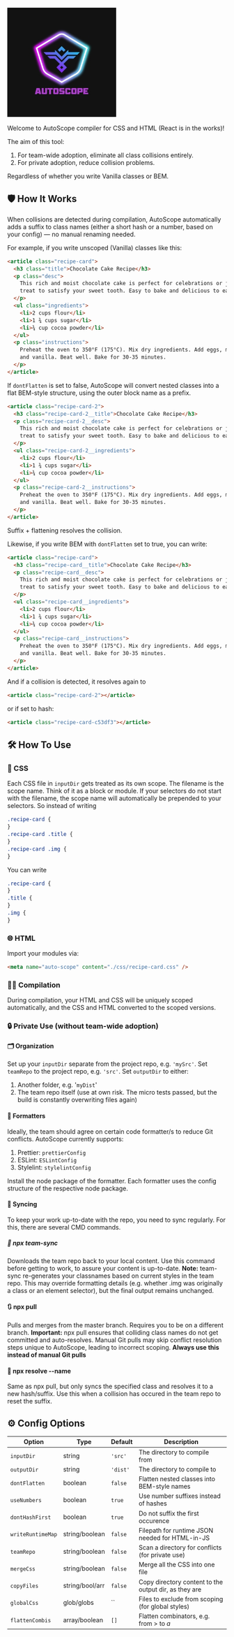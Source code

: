 ![Tool Logo](./assets/logo.jpg)

Welcome to AutoScope compiler for CSS and HTML (React is in the works)!

The aim of this tool:

1. For team-wide adoption, eliminate all class collisions entirely.
2. For private adoption, reduce collision problems.

Regardless of whether you write Vanilla classes or BEM.

## 🛡️ How It Works

When collisions are detected during compilation, AutoScope automatically adds a suffix to class names (either a short hash or a number, based on your config) — no manual renaming needed.

For example, if you write unscoped (Vanilla) classes like this:

```html
<article class="recipe-card">
  <h3 class="title">Chocolate Cake Recipe</h3>
  <p class="desc">
    This rich and moist chocolate cake is perfect for celebrations or just a
    treat to satisfy your sweet tooth. Easy to bake and delicious to eat!
  </p>
  <ul class="ingredients">
    <li>2 cups flour</li>
    <li>1 ¾ cups sugar</li>
    <li>¾ cup cocoa powder</li>
  </ul>
  <p class="instructions">
    Preheat the oven to 350°F (175°C). Mix dry ingredients. Add eggs, milk, oil,
    and vanilla. Beat well. Bake for 30-35 minutes.
  </p>
</article>
```

If `dontFlatten` is set to false, AutoScope will convert nested classes into a flat BEM-style structure, using the outer block name as a prefix.

```html
<article class="recipe-card-2">
  <h3 class="recipe-card-2__title">Chocolate Cake Recipe</h3>
  <p class="recipe-card-2__desc">
    This rich and moist chocolate cake is perfect for celebrations or just a
    treat to satisfy your sweet tooth. Easy to bake and delicious to eat!
  </p>
  <ul class="recipe-card-2__ingredients">
    <li>2 cups flour</li>
    <li>1 ¾ cups sugar</li>
    <li>¾ cup cocoa powder</li>
  </ul>
  <p class="recipe-card-2__instructions">
    Preheat the oven to 350°F (175°C). Mix dry ingredients. Add eggs, milk, oil,
    and vanilla. Beat well. Bake for 30-35 minutes.
  </p>
</article>
```

Suffix + flattening resolves the collision.

Likewise, if you write BEM with `dontFlatten` set to true, you can write:

```html
<article class="recipe-card">
  <h3 class="recipe-card__title">Chocolate Cake Recipe</h3>
  <p class="recipe-card__desc">
    This rich and moist chocolate cake is perfect for celebrations or just a
    treat to satisfy your sweet tooth. Easy to bake and delicious to eat!
  </p>
  <ul class="recipe-card__ingredients">
    <li>2 cups flour</li>
    <li>1 ¾ cups sugar</li>
    <li>¾ cup cocoa powder</li>
  </ul>
  <p class="recipe-card__instructions">
    Preheat the oven to 350°F (175°C). Mix dry ingredients. Add eggs, milk, oil,
    and vanilla. Beat well. Bake for 30-35 minutes.
  </p>
</article>
```

And if a collision is detected, it resolves again to

```html
<article class="recipe-card-2"></article>
```

or if set to hash:

```html
<article class="recipe-card-c53df3"></article>
```

## 🛠️ How To Use

### 💅 CSS

Each CSS file in `inputDir` gets treated as its own scope. The filename is the scope name. Think of it as a block or module.
If your selectors do not start with the filename, the scope name will automatically be prepended to your selectors.
So instead of writing

```css
.recipe-card {
}
.recipe-card .title {
}
.recipe-card .img {
}
```

You can write

```css
.recipe-card {
}
.title {
}
.img {
}
```

### 🌐 HTML

Import your modules via:

```html
<meta name="auto-scope" content="./css/recipe-card.css" />
```

### 🧱🎨 Compilation

During compilation, your HTML and CSS will be uniquely scoped automatically, and the CSS and HTML converted to the scoped versions.

### 🔒 Private Use (without team-wide adoption)

#### 🗂️ Organization

Set up your `inputDir` separate from the project repo, e.g. `'mySrc'`. Set `teamRepo` to the project repo, e.g. `'src'`.
Set `outputDir` to either:

1. Another folder, e.g. '`myDist`'
2. The team repo itself (use at own risk. The micro tests passed, but the build is constantly overwriting files again)

#### 🧹 Formatters

Ideally, the team should agree on certain code formatter/s to reduce Git conflicts.
AutoScope currently supports:

1. Prettier: `prettierConfig`
2. ESLint: `ESLintConfig`
3. Stylelint: `stylelintConfig`

Install the node package of the formatter.
Each formatter uses the config structure of the respective node package.

#### 🔄 Syncing

To keep your work up-to-date with the repo, you need to sync regularly.
For this, there are several CMD commands.

##### 🧬 npx team-sync

Downloads the team repo back to your local content. Use this command before getting to work, to assure your content is up-to-date.
**Note:** team-sync re-generates your classnames based on current styles in the team repo. This may override formatting details (e.g. whether .img was originally a class or an element selector), but the final output remains unchanged.

#### 🔃 npx pull

Pulls and merges from the master branch. Requires you to be on a different branch.
**Important:** npx pull ensures that colliding class names do not get committed and auto-resolves. Manual Git pulls may skip conflict resolution steps unique to AutoScope, leading to incorrect scoping.
**Always use this instead of manual Git pulls**

#### 🎯 npx resolve --name <class name>

Same as npx pull, but only syncs the specified class and resolves it to a new hash/suffix.
Use this when a collision has occured in the team repo to reset the suffix.

## ⚙️ Config Options

| Option            | Type            | Default  | Description                                           |
| ----------------- | --------------- | -------- | ----------------------------------------------------- |
| `inputDir`        | string          | `'src'`  | The directory to compile from                         |
| `outputDir`       | string          | `'dist'` | The directory to compile to                           |
| `dontFlatten`     | boolean         | `false`  | Flatten nested classes into BEM-style names           |
| `useNumbers`      | boolean         | `true`   | Use number suffixes instead of hashes                 |
| `dontHashFirst`   | boolean         | `true`   | Do not suffix the first occurence                     |
| `writeRuntimeMap` | string/boolean  | `false`  | Filepath for runtime JSON needed for HTML-in-JS       |
| `teamRepo`        | string/boolean  | `false`  | Scan a directory for conflicts (for private use)      |
| `mergeCss`        | string/boolean  | `false`  | Merge all the CSS into one file                       |
| `copyFiles`       | string/bool/arr | `false`  | Copy directory content to the output dir, as they are |
| `globalCss`       | glob/globs      | ``       | Files to exclude from scoping (for global styles)     |
| `flattenCombis`   | array/boolean   | `[]`     | Flatten combinators, e.g. from > to _a_               |
